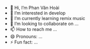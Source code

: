 - 👋 Hi, I’m Phan Văn Hoài
- 👀 I’m interested in develop
- 🌱 I’m currently learning remix music
- 💞️ I’m looking to collaborate on ...
- 📫 How to reach me ...
- 😄 Pronouns: ...
- ⚡ Fun fact: ...

<!---
hoai2k8/hoai2k8 is a ✨ special ✨ repository because its `README.md` (this file) appears on your GitHub profile.
You can click the Preview link to take a look at your changes.
--->

